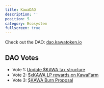 ```yaml
---
title: KawaDAO
description: ''
position: 5
category: Ecosystem
fullscreen: true
---
```


Check out the DAO: [dao.kawatoken.io](dao.kawatoken.io)</span>

## DAO Votes

- Vote 1: [Update $KAWA tax structure](https://twitter.com/kawakami_inu)
- Vote 2: [$xKAWA LP rewards on KawaFarm](https://www.reddit.com/r/kawatoken)
- Vote 3: [$KAWA Burn Proposal](https://discord.gg/kawakami)
